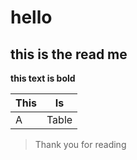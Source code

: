 # hello  
## this is the read me  
**this text is bold**

|This |Is   |
|-----|-----|
|A    |Table|

> Thank you for reading
